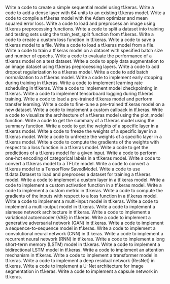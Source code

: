 Write a code to create a simple sequential model using tf.keras.
Write a code to add a dense layer with 64 units to an existing tf.keras model.
Write a code to compile a tf.keras model with the Adam optimizer and mean squared error loss.
Write a code to load and preprocess an image using tf.keras preprocessing functions.
Write a code to split a dataset into training and testing sets using the train_test_split function from tf.keras.
Write a code to create a custom loss function in tf.keras.
Write a code to save a tf.keras model to a file.
Write a code to load a tf.keras model from a file.
Write a code to train a tf.keras model on a dataset with specified batch size and number of epochs.
Write a code to evaluate the performance of a tf.keras model on a test dataset.
Write a code to apply data augmentation to an image dataset using tf.keras preprocessing layers.
Write a code to add dropout regularization to a tf.keras model.
Write a code to add batch normalization to a tf.keras model.
Write a code to implement early stopping during training in tf.keras.
Write a code to implement learning rate scheduling in tf.keras.
Write a code to implement model checkpointing in tf.keras.
Write a code to implement tensorboard logging during tf.keras training.
Write a code to load a pre-trained tf.keras model and perform transfer learning.
Write a code to fine-tune a pre-trained tf.keras model on a new dataset.
Write a code to implement a custom callback in tf.keras.
Write a code to visualize the architecture of a tf.keras model using the plot_model function.
Write a code to get the summary of a tf.keras model using the summary function.
Write a code to get the weights of a specific layer in a tf.keras model.
Write a code to freeze the weights of a specific layer in a tf.keras model.
Write a code to unfreeze the weights of a specific layer in a tf.keras model.
Write a code to compute the gradients of the weights with respect to a loss function in a tf.keras model.
Write a code to get the predictions of a tf.keras model for a given input.
Write a code to perform one-hot encoding of categorical labels in a tf.keras model.
Write a code to convert a tf.keras model to a TFLite model.
Write a code to convert a tf.keras model to a TensorFlow SavedModel.
Write a code to use tf.data.Dataset to load and preprocess a dataset for training a tf.keras model.
Write a code to implement a custom layer in a tf.keras model.
Write a code to implement a custom activation function in a tf.keras model.
Write a code to implement a custom metric in tf.keras.
Write a code to compute the gradients of the inputs with respect to a loss function in a tf.keras model.
Write a code to implement a multi-input model in tf.keras.
Write a code to implement a multi-output model in tf.keras.
Write a code to implement a siamese network architecture in tf.keras.
Write a code to implement a variational autoencoder (VAE) in tf.keras.
Write a code to implement a generative adversarial network (GAN) in tf.keras.
Write a code to implement a sequence-to-sequence model in tf.keras.
Write a code to implement a convolutional neural network (CNN) in tf.keras.
Write a code to implement a recurrent neural network (RNN) in tf.keras.
Write a code to implement a long short-term memory (LSTM) model in tf.keras.
Write a code to implement a bidirectional LSTM model in tf.keras.
Write a code to implement an attention mechanism in tf.keras.
Write a code to implement a transformer model in tf.keras.
Write a code to implement a deep residual network (ResNet) in tf.keras.
Write a code to implement a U-Net architecture for image segmentation in tf.keras.
Write a code to implement a capsule network in tf.keras.